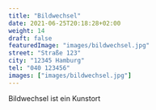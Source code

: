 ```yaml
---
title: "Bildwechsel"
date: 2021-06-25T20:18:28+02:00
weight: 14
draft: false
featuredImage: "images/bildwechsel.jpg"
street: "Straße 123"
city: "12345 Hamburg"
tel: "040 123456"
images: ["images/bildwechsel.jpg"]
---
```


Bildwechsel ist ein Kunstort
